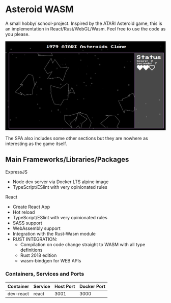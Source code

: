# Asteroid WASM

A small hobby/ school-project. Inspired by the ATARI Asteroid game, this is an
implementation in React/Rust/WebGL/Wasm. Feel free to use the code as you please.

![Tutorial on what to click](docs/game.png)

The SPA also includes some other sections but they are nowhere as interesting as the game itself.

## Main Frameworks/Libraries/Packages

ExpressJS

- Node dev server via Docker LTS alpine image
- TypeScript/ESlint with very opinionated rules

React

- Create React App
- Hot reload
- TypeScript/ESlint with very opinionated rules
- SASS support
- WebAssembly support
- Integration with the Rust-Wasm module
- RUST INTEGRATION:
  - Compilation on code change straight to WASM with all type definitions
  - Rust 2018 edition
  - wasm-bindgen for WEB APIs



### Containers, Services and Ports

| Container | Service | Host Port | Docker Port |
| --------- | ------- | --------- | ----------- |
| dev-react | react   | 3001      | 3000        |
